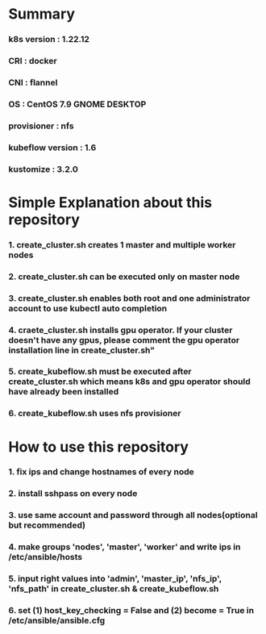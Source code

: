 # Summary
### k8s version : 1.22.12
### CRI : docker
### CNI : flannel
### OS : CentOS 7.9 GNOME DESKTOP
### provisioner : nfs
### kubeflow version : 1.6
### kustomize : 3.2.0
#
# Simple Explanation about this repository
### 1. create_cluster.sh creates 1 master and multiple worker nodes
### 2. create_cluster.sh can be executed only on master node
### 3. create_cluster.sh enables both root and one administrator account to use kubectl auto completion
### 4. craete_cluster.sh installs gpu operator. If your cluster doesn't have any gpus, please comment the gpu operator installation line in create_cluster.sh"
### 5. create_kubeflow.sh must be executed after create_cluster.sh which means k8s and gpu operator should have already been installed
### 6. create_kubeflow.sh uses nfs provisioner
#
# How to use this repository
### 1. fix ips and change hostnames of every node
### 2. install sshpass on every node
### 3. use same account and password through all nodes(optional but recommended)
### 4. make groups 'nodes', 'master', 'worker' and write ips in /etc/ansible/hosts
### 5. input right values into 'admin', 'master_ip', 'nfs_ip', 'nfs_path' in create_cluster.sh & create_kubeflow.sh
### 6. set (1) host_key_checking = False and (2) become = True in /etc/ansible/ansible.cfg
